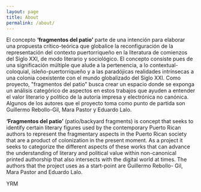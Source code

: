 ```yaml
---
layout: page
title: About
permalink: /about/
---
```


El concepto **‘fragmentos del patio’** parte de una intención para elaborar una propuesta crítico-teórica que globalice la reconfiguración de la representación del contexto puertorriqueño en la literatura de comienzos del Siglo XXI, de modo literario y sociológico. El concepto consiste pues de una significación múltiple que alude a la pertenencia, a lo contextual-coloquial, isleño-puertorriqueño y a las paradójicas realidades intrínsecas a una colonia coexistente con el mundo globalizado del Siglo XXI. Como proyecto, "fragmentos del patio" busca crear un espacio donde se exponga un análisis categórico de aspectos en estos trabajos que ayuden a entender el valor literario y político de la autoría impresa y electrónica no canónica. Algunos de los autores que el proyecto toma como punto de partida son Guillermo Rebollo-Gil, Mara Pastor y Eduardo Lalo.

**‘Fragmentos del patio’** (patio/backyard fragments) is concept that seeks to identify 
certain literary figures used by the contemporary Puerto Rican authors to represent the fragmentary aspects in the Puerto Rican society that are a product of colonization in the present moment. As a project it seeks to categorize the different aspects of these works that can advance the understanding of literary and political value within non-canonical printed authorship that also intersects with the digital world at times. The authors that the project uses as a start-point are Guillermo Rebollo- Gil, Mara Pastor and Eduardo Lalo.  

YRM 
